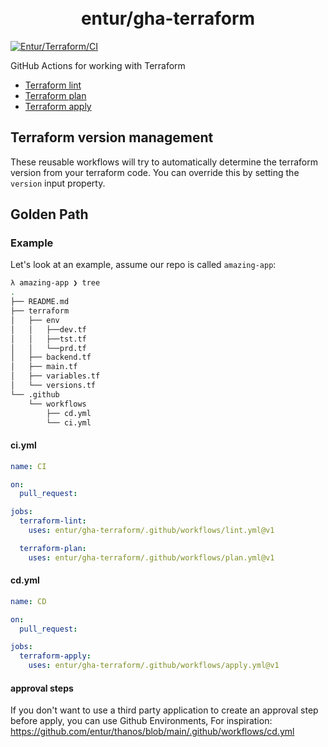 <h1 align="center">
      <br>entur/gha-terraform<br>
</h1>

[![Entur/Terraform/CI](https://github.com/entur/gha-terraform/actions/workflows/ci.yml/badge.svg?event=pull_request)](https://github.com/entur/gha-terraform/actions/workflows/ci.yml)

GitHub Actions for working with Terraform

- [Terraform lint](../README-lint.md)
- [Terraform plan](../README-plan.md)
- [Terraform apply](../README-apply.md)

## Terraform version management

These reusable workflows will try to automatically determine the terraform version from your terraform code.
You can override this by setting the `version` input property.

## Golden Path

### Example

Let's look at an example, assume our repo is called `amazing-app`:

```sh
λ amazing-app ❯ tree
.
├── README.md
├── terraform
│   ├── env
│   │   ├──dev.tf
│   │   ├──tst.tf
│   │   └──prd.tf
│   ├── backend.tf
│   ├── main.tf
│   ├── variables.tf
│   └── versions.tf
└── .github
    └── workflows
        ├── cd.yml
        └── ci.yml
```

#### ci.yml

```yaml
name: CI

on:
  pull_request:

jobs:
  terraform-lint:
    uses: entur/gha-terraform/.github/workflows/lint.yml@v1

  terraform-plan:
    uses: entur/gha-terraform/.github/workflows/plan.yml@v1
```

#### cd.yml

```yaml
name: CD

on:
  pull_request:

jobs:
  terraform-apply:
    uses: entur/gha-terraform/.github/workflows/apply.yml@v1
```

#### approval steps
If you don't want to use a third party application to create an approval step before apply, you can use Github Environments,
For inspiration: https://github.com/entur/thanos/blob/main/.github/workflows/cd.yml
